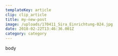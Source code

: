 ```yaml
---
templateKey: article
clip: clip_article
title: my-new-post
image: /uploads/170411_Sira_Einrichtung-024.jpg
date: 2018-02-22T13:46:36.001Z
category: category
---
```

body
